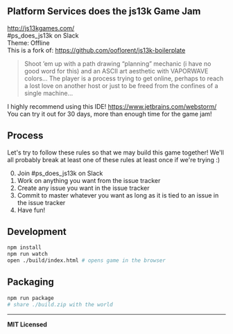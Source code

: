 ## Platform Services does the js13k Game Jam
http://js13kgames.com/      
#ps_does_js13k on Slack       
Theme: Offline      
This is a fork of: https://github.com/ooflorent/js13k-boilerplate

> Shoot ’em up with a path drawing “planning” mechanic (i have no good word for this) and an ASCII art aesthetic with VAPORWAVE colors… The player is a process trying to get online, perhaps to reach a lost love on another host or just to be freed from the confines of a single machine…

I highly recommend using this IDE! https://www.jetbrains.com/webstorm/ You can try it out for 30 days, more than enough time for the game jam!

## Process
Let's try to follow these rules so that we may build this game together! We'll all probably break at least one of these rules at least once if we're trying :)

0. Join #ps_does_js13k on Slack
1. Work on anything you want from the issue tracker
2. Create any issue you want in the issue tracker
3. Commit to master whatever you want as long as it is tied to an issue in the issue tracker
4. Have fun!

## Development

```bash
npm install
npm run watch
open ./build/index.html # opens game in the browser
```

## Packaging

```bash
npm run package
# share ./build.zip with the world 
```

---

**MIT Licensed**
